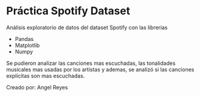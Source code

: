 # Práctica Spotify Dataset

Análisis exploratorio de datos del dataset Spotify con las librerias
- Pandas
- Matplotlib
- Numpy

Se pudieron analizar las canciones mas escuchadas, las tonalidades musicales mas usadas por los artistas y ademas, se analizó si las canciones explicitas son mas escuchadas.

Creado por:
Angel Reyes
